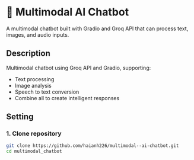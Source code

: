 # 🤖 Multimodal AI Chatbot
A multimodal chatbot built with Gradio and Groq API that can process text, images, and audio inputs.

## Description
Multimodal chatbot using Groq API and Gradio, supporting:
- Text processing
- Image analysis
- Speech to text conversion
- Combine all to create intelligent responses
## Setting

### 1. Clone repository
```bash
git clone https://github.com/haianh226/multimodal--ai-chatbot.git
cd multimodal_chatbot